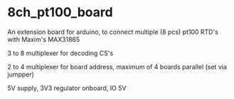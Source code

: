 # 8ch_pt100_board
An extension board for arduino, to connect multiple (8 pcs) pt100 RTD's with Maxim's MAX31865

3 to 8 multiplexer for decoding CS's

2 to 4 multiplexer for board address, maximum of 4 boards parallel (set via jumpper)

5V supply, 3V3 regulator onboard, IO 5V
